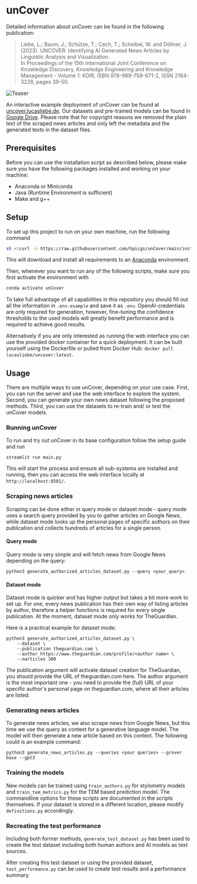 # unCover

Detailed information about unCover can be found in the following publication:

> Liebe, L.; Baum, J.; Schütze, T.; Cech, T.; Scheibel, W. and Döllner, J. (2023). 
> UNCOVER: Identifying AI Generated News Articles by Linguistic Analysis and Visualization.  
> In Proceedings of the 15th International Joint Conference on Knowledge Discovery, 
> Knowledge Engineering and Knowledge Management - Volume 1: KDIR, ISBN 
> 978-989-758-671-2, ISSN 2184-3228, pages 39-50.    

![Teaser](https://drive.google.com/uc?export=download&id=1DU9HwazIUGxoFdI5cJ-liW3Q_-a-QV6G)

An interactive example deployment of unCover can be found at 
[uncover.lucasliebe.de](https://uncover.lucasliebe.de).
Our datasets and pre-trained models can be found in 
[Google Drive](https://drive.google.com/drive/folders/1fMZgGC2Bnp5K-ZoANXB_S0AI02akye_c?usp=drive_link).
Please note that for copyright reasons we removed the plain text of the scraped 
news articles and only left the metadata and the generated texts in the dataset files.

## Prerequisites

Before you can use the installation script as described below, please make sure
you have the following packages installed and working on your machine:
- Anaconda or Miniconda
- Java (Runtime Environment is sufficient)
- Make and g++

## Setup

To set up this project to run on your own machine, run the following command

```sh
sh <(curl -s https://raw.githubusercontent.com/hpicgs/unCover/main/install.sh)
```

This will download and install all requirements to an
[Anaconda](https://www.anaconda.com) environment.

Then, whenever you want to run any of the following scripts, make sure you first
activate the environment with

```sh
conda activate unCover
```

To take full advantage of all capabilities in this repository you should fill out 
all the information in `.env.example` and save it as `.env`. OpenAI-credentials are
only required for generation, however, fine-tuning the confidence thresholds to the 
used models will greatly benefit performance and is required to achieve good results.

Alternatively if you are only interested as running the web interface you can use
the provided docker container for a quick deployment. It can be built yourself using 
the Dockerfile or pulled from Docker Hub: `docker pull lucasliebe/uncover:latest`.

## Usage

There are multiple ways to use unCover, depending on your use case.
First, you can run the server and use the web interface to explore the system.
Second, you can generate your own news dataset following the proposed methods.
Third, you can use the datasets to re-train and/ or test the unCover models.

### Running unCover

To run and try out unCover in its base configuration follow the setup guide and run

```
streamlit run main.py
```

This will start the process and ensure all sub-systems are installed and running, 
then you can access the web interface locally at `http://localhost:8501/`.

### Scraping news articles

Scraping can be done either in query mode or dataset mode - query mode uses a
search query provided by you to gather articles on Google News, while dataset
mode looks up the personal pages of specific authors on their publication and
collects hundreds of articles for a single person.

#### Query mode

Query mode is very simple and will fetch news from Google News depending on the query:

```shell
python3 generate_authorized_articles_dataset.py --query <your_query>
```

#### Dataset mode

Dataset mode is quicker and has higher output but takes a bit more work to set up. 
For one, every news publication has their own way of listing articles by
author, therefore a helper functions is required for every single
publication. At the moment, dataset mode only works for TheGuardian.

Here is a practical example for dataset mode:

```shell
python3 generate_authorized_articles_dataset.py \
    --dataset \
    --publication theguardian.com \
    --author https://www.theguardian.com/profile/<author name> \
    --narticles 300
```

The publication argument will activate dataset creation for TheGuardian, you
should provide the URL of theguardian.com here. The author argument is the most
important one - you need to provide the (full) URL of your specific author's
personal page on theguardian.com, where all their articles are listed.

### Generating news articles

To generate news articles, we also scrape news from Google News, but this time
we use the query as context for a generative language model. The model will
then generate a new article based on this context. The following could is an example command:

```shell
python3 generate_news_articles.py --queries <your queries> --grover base --gpt3
```

### Training the models

New models can be trained using `train_authors.py` for stylometry models and 
`train_tem_metrics.py` for the TEM based prediction model. The commandline options
for these scripts are documented in the scripts themselves. If your dataset is stored
in a different location, please modify `definitions.py` accordingly.

### Recreating the test performance

Including both former methods, `generate_test_dataset.py` has been used to create
the test dataset including both human authors and AI models as text sources.

After creating this test dataset or using the provided dataset, 
`test_performance.py` can be used to create test results and a performance summary.


